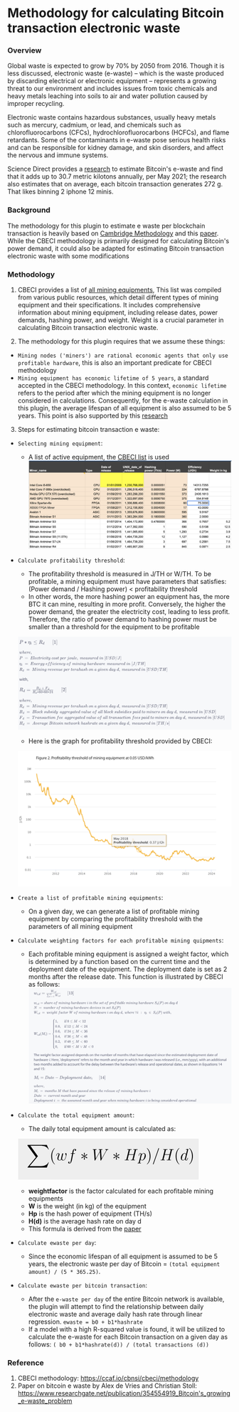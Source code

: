 # Methodology for calculating Bitcoin transaction electronic waste

### Overview

Global waste is expected to grow by 70% by 2050 from 2016.
Though it is less discussed, electronic waste (e-waste) – which is
the waste produced by discarding electrical or electronic equipment – represents
a growing threat to our environment and includes issues from toxic
chemicals and heavy metals leaching into soils to air and water pollution caused by improper recycling.

Electronic waste contains hazardous substances,
usually heavy metals such as mercury, cadmium, or lead,
and chemicals such as chlorofluorocarbons (CFCs),
hydrochlorofluorocarbons (HCFCs), and flame retardants. Some of the contaminants in e-waste pose serious
health risks and can be responsible for kidney damage, and skin disorders, and affect the nervous and immune systems.

Science Direct provides a [research](https://www.sciencedirect.com/science/article/abs/pii/S0921344921005103)
to estimate Bitcoin's e-waste and find that it adds up to 30.7 metric kilotons annually, per May 2021; the research
also estimates that on average, each bitcoin transaction generates 272 g. That likes binning
2 iphone 12 minis.

### Background

The methodology for this plugin to estimate e waste per blockchain transaction
is heavily based on [Cambridge Methodology](https://ccaf.io/cbnsi/cbeci/methodology) and this
[paper](https://www.researchgate.net/publication/354554919_Bitcoin's_growing_e-waste_problem).
While the CBECI methodology is primarily designed for calculating Bitcoin's power demand, it could also be adapted for
estimating Bitcoin transaction electronic waste with some modifications

### Methodology

1. CBECI provides a list of [all mining equipments](http://sha256.cbeci.org/),
   This list was compiled from various public resources, which detail different types of mining equipment and their
   specifications. It includes comprehensive information about mining equipment, including release dates, power demands,
   hashing power, and weight. Weight is a crucial parameter in calculating Bitcoin transaction electronic waste.

2. The methodology for this plugin requires that we assume these things:

- `Mining nodes ('miners') are rational economic agents that only use profitable hardware`, this is also
  an important predicate for CBECI methodology
- `Mining equipment has economic lifetime of 5 years`, a standard accepted in the CBECI methodology.
  In this context, `economic lifetime` refers to the period after which the mining equipment is no longer considered in
  calculations. Consequently, for the e-waste calculation in this plugin, the average lifespan of all equipment is also
  assumed to be 5 years.
  This point is also supported by this [research](https://www.sciencedirect.com/science/article/pii/S2096720923000441?via%3Dihub#fn0160)

3. Steps for estimating bitcoin transaction e waste:

- `Selecting mining equipment`:
  + A list of active equipment, the [CBECI list](http://sha256.cbeci.org/) is used
    ![Equipment list](img/ewaste_equipment_list.png)

- `Calculate profitability threshold`:
  + The profitability threshold is measured in J/TH or W/TH. To be profitable, a mining equipment must have parameters
    that satisfies:
    (Power demand / Hashing power) < profitability threshold
  + In other words, the more hashing power an equipment has, the more BTC it can mine, resulting in more profit.
    Conversely, the higher the power demand, the greater the electricity cost, leading to less profit. Therefore, the
    ratio of power demand to hashing power must be smaller than a threshold for the equipment to be profitable

  ![Profitability threshold](img/ewaste_profitability_threshold.png)

  + Here is the graph for profitability threshold provided by CBECI:

  ![Profitability chart](img/ewaste_profitability_chart.png)

- `Create a list of profitable mining equipments`:
  + On a given day, we can generate a list of profitable mining equipment by comparing the profitability threshold with
  the parameters of all mining equipment
- `Calculate weighting factors for each profitable mining quipments`:
  + Each profitable mining equipment is assigned a weight factor, which is determined by a function based on the current
    time and the deployment date of the equipment. The deployment date is set as 2 months after the release
    date. This function is illustrated by CBECI as follows:
    ![Weighting factor](img/ewaste_weighting_factor.png)

- `Calculate the total equipment amount`:
  + The daily total equipment amount is calculated as:

  ![Total equipment amount](img/ewaste_total_equipment_amount.png)

  + **weightfactor** is the factor calculated for each profitable mining equipments
  + **W** is the weight (in kg) of the equipment
  + **Hp** is the hash power of equipment (TH/s)
  + **H(d)** is the average hash rate on day d
  + This formula is derived from
    the [paper](https://www.researchgate.net/publication/354554919_Bitcoin's_growing_e-waste_problem)

- `Calculate ewaste per day`:
  + Since the economic lifespan of all equipment is assumed to be 5 years, the electronic waste per day of Bitcoin
    =  `(total equipment amount) / (5 * 365.25)`.

- `Calculate ewaste per bitcoin transaction`:
  + After the `e-waste per day` of the entire Bitcoin network is available, the plugin will attempt to find the
    relationship between daily electronic waste and average daily hash rate through linear regression.
    `ewaste = b0 + b1*hashrate`
  + If a model with a high R-squared value is found, it will be utilized to calculate the e-waste for each Bitcoin
    transaction on a given day as follows: `( b0 + b1*hashrate(d)) / (total transactions (d))`

### Reference
1. CBECI methodology: https://ccaf.io/cbnsi/cbeci/methodology
2. Paper on bitcoin e waste by Alex de Vries and Christian Stoll: https://www.researchgate.net/publication/354554919_Bitcoin's_growing_e-waste_problem
















